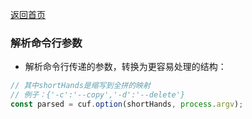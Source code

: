 [返回首页](https://github.com/yelloxing/cuf/blob/master/README.md)

### 解析命令行参数

- 解析命令行传递的参数，转换为更容易处理的结构： 

```js
// 其中shortHands是缩写到全拼的映射
// 例子：{'-c':'--copy','-d':'--delete'}
const parsed = cuf.option(shortHands, process.argv);
```